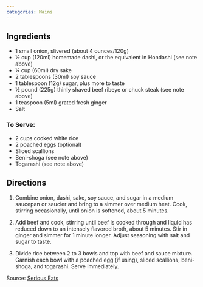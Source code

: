 ```yaml
---
categories: Mains
---
```


## Ingredients
 - 1 small onion, slivered (about 4 ounces/120g)
 - &frac12; cup (120ml) homemade dashi, or the equivalent in Hondashi (see note above)
 - &frac14; cup (60ml) dry sake
 - 2 tablespoons (30ml) soy sauce
 - 1 tablespoon (12g) sugar, plus more to taste
 - &frac12; pound (225g) thinly shaved beef ribeye or chuck steak (see note above)
 - 1 teaspoon (5ml) grated fresh ginger
 - Salt

### To Serve:
 - 2 cups cooked white rice
 - 2 poached eggs (optional)
 - Sliced scallions
 - Beni-shoga (see note above)
 - Togarashi (see note above)

## Directions

1. Combine onion, dashi, sake, soy sauce, and sugar in a medium saucepan or saucier and bring to a simmer over medium heat. Cook, stirring occasionally, until onion is softened, about 5 minutes.

2. Add beef and cook, stirring until beef is cooked through and liquid has reduced down to an intensely flavored broth, about 5 minutes. Stir in ginger and simmer for 1 minute longer. Adjust seasoning with salt and sugar to taste.

3. Divide rice between 2 to 3 bowls and top with beef and sauce mixture. Garnish each bowl with a poached egg (if using), sliced scallions, beni-shoga, and togarashi. Serve immediately.

Source: [Serious Eats](http://www.seriouseats.com/recipes/2016/07/gyudon-japanese-simmered-beef-and-rice-bowl-recipe.html)
